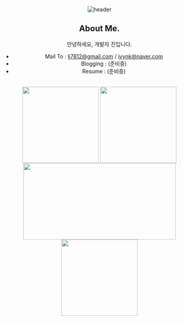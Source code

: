 <div align="center">

![header](https://capsule-render.vercel.app/api?type=waving&color=gradient&height=200&section=header&text=dev.jay&fontSize=60&fontColor=ffffff&fontAlign=80)

<h2 class="code-line" data-line-start=2 data-line-end=3 ><a id="About_Me_2"></a>About Me.</h2>
<p class="has-line-data" data-line-start="3" data-line-end="4">안녕하세요, 개발자 진입니다.</p>
<ul>
<li class="has-line-data" data-line-start="4" data-line-end="5">Mail To : <a href="mailto:lj7812@gmail.com">lj7812@gmail.com</a> / <a href="mailto:ivynk@naver.com">ivynk@naver.com</a></li>
<li class="has-line-data" data-line-start="5" data-line-end="6">Blogging : (준비중)</li>
<li class="has-line-data" data-line-start="6" data-line-end="8">Resume : (준비중)</li>
</ul>

<br>
<a href="https://github.com/eljay0921?tab=repositories"><img height=200 align="center" src="https://streak-stats.demolab.com/?user=eljay0921&theme=dark&layout=compact&langs_count=6&card_width=400" /></a>
<a href="https://github.com/eljay0921?tab=repositories"><img height=200 align="center" src="https://github-readme-stats.vercel.app/api/top-langs?username=eljay0921&theme=dark&layout=compact&langs_count=6&card_width=300" /></a>
</div>
<div align="center">
<a href="https://solved.ac/profile/lj7812"><img height=200 width=400 align="center" src="http://mazassumnida.wtf/api/v2/generate_badge?boj=lj7812" /></a>
<img height=200 align="center" src="https://leetcard.jacoblin.cool/lj7812?theme=nord" />
</div>
<br>
<br>


</div>



